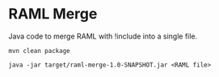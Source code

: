 # RAML Merge
 Java code to merge RAML with !include into a single file.

```mvn clean package```

```java -jar target/raml-merge-1.0-SNAPSHOT.jar <RAML file>```